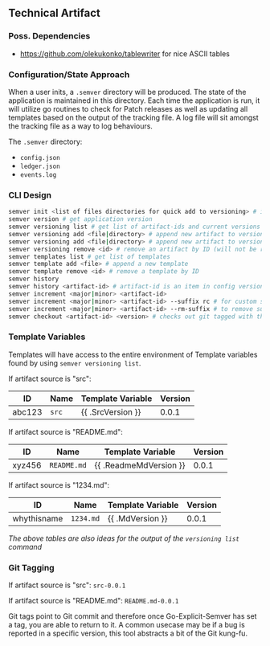 ## Technical Artifact

### Poss. Dependencies

- https://github.com/olekukonko/tablewriter for nice ASCII tables

### Configuration/State Approach

When a user inits, a `.semver` directory will be produced. The state of the application is maintained in this directory. Each time the application is run, it will utilize go routines to check for Patch releases as well as updating all templates based on the output of the tracking file. A log file will sit amongst the tracking file as a way to log behaviours.

The `.semver` directory:

- `config.json`
- `ledger.json`
- `events.log`

### CLI Design

```sh
semver init <list of files directories for quick add to versioning> # i.e. `v init src tests xyz.wireframe`
semver version # get application version
semver versioning list # get list of artifact-ids and current versions (in tabular form)
semver versioning add <file|directory> # append new artifact to versioning list
semver versioning add <file|directory> # append new artifact to versioning list
semver versioning remove <id> # remove an artifact by ID (will not be removed from history or ledger)
semver templates list # get list of templates
semver template add <file> # append a new template
semver template remove <id> # remove a template by ID
semver history
semver history <artifact-id> # artifact-id is an item in config versioning / consider pulling commit information per minor releases or an artifact?
semver increment <major|minor> <artifact-id>
semver increment <major|minor> <artifact-id> --suffix rc # for custom suffix
semver increment <major|minor> <artifact-id> --rm-suffix # to remove suffix with addition
semver checkout <artifact-id> <version> # checks out git tagged with the following version (read-only *no incrementing from here* - this is not Git)
```

### Template Variables

Templates will have access to the entire environment of Template variables found by using `semver versioning list`.

If artifact source is "src":

| ID     | Name  | Template Variable | Version |
| ------ | ----- | ----------------- | ------- |
| abc123 | `src` | {{ .SrcVersion }} | 0.0.1   |


If artifact source is "README.md":

| ID     | Name        | Template Variable      | Version |
| ------ | ----------- | ---------------------- | ------- |
| xyz456 | `README.md` | {{ .ReadmeMdVersion }} | 0.0.1   |


If artifact source is "1234.md":

| ID          | Name      | Template Variable | Version |
| ----------- | --------- | ----------------- | ------- |
| whythisname | `1234.md` | {{ .MdVersion }}  | 0.0.1   |

*The above tables are also ideas for the output of the `versioning list` command*

### Git Tagging

If artifact source is "src": `src-0.0.1`

If artifact source is "README.md": `README.md-0.0.1`

Git tags point to Git commit and therefore once Go-Explicit-Semver has set a tag, you are able to return to it. A common usecase may be if a bug is reported in a specific version, this tool abstracts a bit of the Git kung-fu.